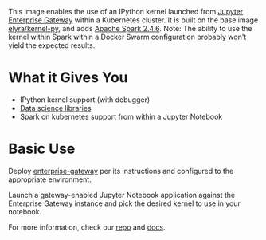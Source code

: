 This image enables the use of an IPython kernel launched from [Jupyter Enterprise Gateway](https://jupyter-enterprise-gateway.readthedocs.io/en/latest/) within a Kubernetes cluster.  It is built on the base image [elyra/kernel-py](https://hub.docker.com/r/elyra/kernel-py/), and adds [Apache Spark 2.4.6](https://spark.apache.org/docs/2.4.6/).  Note: The ability to use the kernel within Spark within a Docker Swarm configuration probably won't yield the expected results.

# What it Gives You
* IPython kernel support (with debugger)
* [Data science libraries](https://jupyter-docker-stacks.readthedocs.io/en/latest/using/selecting.html#jupyter-scipy-notebook)
* Spark on kubernetes support from within a Jupyter Notebook

# Basic Use
Deploy [enterprise-gateway](https://hub.docker.com/r/elyra/enterprise-gateway/) per its instructions and configured to the appropriate environment.

Launch a gateway-enabled Jupyter Notebook application against  the Enterprise Gateway instance and pick the desired kernel to use in your notebook.

For more information, check our [repo](https://github.com/jupyter/enterprise_gateway) and [docs](https://jupyter-enterprise-gateway.readthedocs.io/en/latest/).
